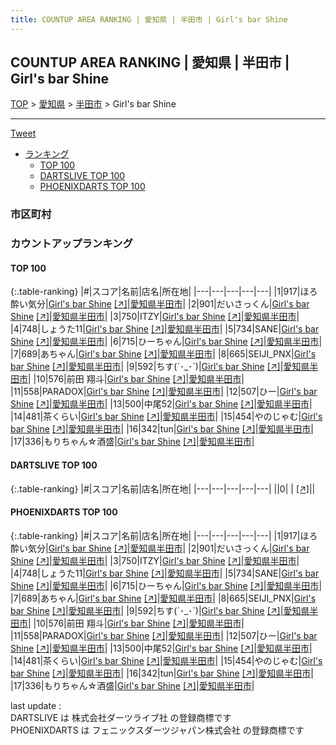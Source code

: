 ```yaml
---
title: COUNTUP AREA RANKING | 愛知県 | 半田市 | Girl's bar Shine
---
```

## COUNTUP AREA RANKING | 愛知県 | 半田市 | Girl's bar Shine

[TOP](/darts/rank/) > [愛知県](/darts/rank/愛知県/) > [半田市](/darts/rank/愛知県/半田市/) > Girl's bar Shine

___

<a href="https://twitter.com/share?ref_src=twsrc%5Etfw" data-text="COUNTUP AREA RANKING | 愛知県半田市Girl's bar Shine" class="twitter-share-button" data-hashtags="DARTSLIVE,PHOENIXDARTS,darts,ダーツ" data-show-count="false">Tweet</a>

* [ランキング](#カウントアップランキング)
    * [TOP 100](#top-100)
    * [DARTSLIVE TOP 100](#dartslive-top-100)
    * [PHOENIXDARTS TOP 100](#phoenixdarts-top-100)

### 市区町村

<ul>

</ul>

### カウントアップランキング

#### TOP 100



{:.table-ranking}
|#|スコア|名前|店名|所在地|
|---|---|---|---|---|
|1|917|<span class="rank-name-pd">ほろ酔い気分</span>|<a href="/darts/rank/shops/53381.html">Girl's bar Shine</a> <a href="https://vs.phoenixdarts.com/jp/shop/shopDetailInfo/s_53381?s_seq=53381">[↗]</a>|<a href="/darts/rank/愛知県/半田市">愛知県半田市</a>|
|2|901|<span class="rank-name-pd">だいさっくん</span>|<a href="/darts/rank/shops/53381.html">Girl's bar Shine</a> <a href="https://vs.phoenixdarts.com/jp/shop/shopDetailInfo/s_53381?s_seq=53381">[↗]</a>|<a href="/darts/rank/愛知県/半田市">愛知県半田市</a>|
|3|750|<span class="rank-name-pd">ITZY</span>|<a href="/darts/rank/shops/53381.html">Girl's bar Shine</a> <a href="https://vs.phoenixdarts.com/jp/shop/shopDetailInfo/s_53381?s_seq=53381">[↗]</a>|<a href="/darts/rank/愛知県/半田市">愛知県半田市</a>|
|4|748|<span class="rank-name-pd">しょうた11</span>|<a href="/darts/rank/shops/53381.html">Girl's bar Shine</a> <a href="https://vs.phoenixdarts.com/jp/shop/shopDetailInfo/s_53381?s_seq=53381">[↗]</a>|<a href="/darts/rank/愛知県/半田市">愛知県半田市</a>|
|5|734|<span class="rank-name-pd">SANE</span>|<a href="/darts/rank/shops/53381.html">Girl's bar Shine</a> <a href="https://vs.phoenixdarts.com/jp/shop/shopDetailInfo/s_53381?s_seq=53381">[↗]</a>|<a href="/darts/rank/愛知県/半田市">愛知県半田市</a>|
|6|715|<span class="rank-name-pd">ひーちゃん</span>|<a href="/darts/rank/shops/53381.html">Girl's bar Shine</a> <a href="https://vs.phoenixdarts.com/jp/shop/shopDetailInfo/s_53381?s_seq=53381">[↗]</a>|<a href="/darts/rank/愛知県/半田市">愛知県半田市</a>|
|7|689|<span class="rank-name-pd">あちゃん</span>|<a href="/darts/rank/shops/53381.html">Girl's bar Shine</a> <a href="https://vs.phoenixdarts.com/jp/shop/shopDetailInfo/s_53381?s_seq=53381">[↗]</a>|<a href="/darts/rank/愛知県/半田市">愛知県半田市</a>|
|8|665|<span class="rank-name-pd">SEIJI_PNX</span>|<a href="/darts/rank/shops/53381.html">Girl's bar Shine</a> <a href="https://vs.phoenixdarts.com/jp/shop/shopDetailInfo/s_53381?s_seq=53381">[↗]</a>|<a href="/darts/rank/愛知県/半田市">愛知県半田市</a>|
|9|592|<span class="rank-name-pd">ちす(´･_･`)</span>|<a href="/darts/rank/shops/53381.html">Girl's bar Shine</a> <a href="https://vs.phoenixdarts.com/jp/shop/shopDetailInfo/s_53381?s_seq=53381">[↗]</a>|<a href="/darts/rank/愛知県/半田市">愛知県半田市</a>|
|10|576|<span class="rank-name-pd"><span class="pro-icon-pd"></span>前田 翔斗</span>|<a href="/darts/rank/shops/53381.html">Girl's bar Shine</a> <a href="https://vs.phoenixdarts.com/jp/shop/shopDetailInfo/s_53381?s_seq=53381">[↗]</a>|<a href="/darts/rank/愛知県/半田市">愛知県半田市</a>|
|11|558|<span class="rank-name-pd">PARADOX</span>|<a href="/darts/rank/shops/53381.html">Girl's bar Shine</a> <a href="https://vs.phoenixdarts.com/jp/shop/shopDetailInfo/s_53381?s_seq=53381">[↗]</a>|<a href="/darts/rank/愛知県/半田市">愛知県半田市</a>|
|12|507|<span class="rank-name-pd">ひー</span>|<a href="/darts/rank/shops/53381.html">Girl's bar Shine</a> <a href="https://vs.phoenixdarts.com/jp/shop/shopDetailInfo/s_53381?s_seq=53381">[↗]</a>|<a href="/darts/rank/愛知県/半田市">愛知県半田市</a>|
|13|500|<span class="rank-name-pd">中尾52</span>|<a href="/darts/rank/shops/53381.html">Girl's bar Shine</a> <a href="https://vs.phoenixdarts.com/jp/shop/shopDetailInfo/s_53381?s_seq=53381">[↗]</a>|<a href="/darts/rank/愛知県/半田市">愛知県半田市</a>|
|14|481|<span class="rank-name-pd">茶くらい</span>|<a href="/darts/rank/shops/53381.html">Girl's bar Shine</a> <a href="https://vs.phoenixdarts.com/jp/shop/shopDetailInfo/s_53381?s_seq=53381">[↗]</a>|<a href="/darts/rank/愛知県/半田市">愛知県半田市</a>|
|15|454|<span class="rank-name-pd">やのじゃむ</span>|<a href="/darts/rank/shops/53381.html">Girl's bar Shine</a> <a href="https://vs.phoenixdarts.com/jp/shop/shopDetailInfo/s_53381?s_seq=53381">[↗]</a>|<a href="/darts/rank/愛知県/半田市">愛知県半田市</a>|
|16|342|<span class="rank-name-pd">tun</span>|<a href="/darts/rank/shops/53381.html">Girl's bar Shine</a> <a href="https://vs.phoenixdarts.com/jp/shop/shopDetailInfo/s_53381?s_seq=53381">[↗]</a>|<a href="/darts/rank/愛知県/半田市">愛知県半田市</a>|
|17|336|<span class="rank-name-pd">もりちゃん☆酒盛</span>|<a href="/darts/rank/shops/53381.html">Girl's bar Shine</a> <a href="https://vs.phoenixdarts.com/jp/shop/shopDetailInfo/s_53381?s_seq=53381">[↗]</a>|<a href="/darts/rank/愛知県/半田市">愛知県半田市</a>|


#### DARTSLIVE TOP 100



{:.table-ranking}
|#|スコア|名前|店名|所在地|
|---|---|---|---|---|
||0|<span class="rank-name-dl"> </span>|<a href="/darts/rank/shops/.html"></a> <a href="">[↗]</a>|<a href="/darts/rank//"></a>|


#### PHOENIXDARTS TOP 100



{:.table-ranking}
|#|スコア|名前|店名|所在地|
|---|---|---|---|---|
|1|917|<span class="rank-name-pd">ほろ酔い気分</span>|<a href="/darts/rank/shops/53381.html">Girl's bar Shine</a> <a href="https://vs.phoenixdarts.com/jp/shop/shopDetailInfo/s_53381?s_seq=53381">[↗]</a>|<a href="/darts/rank/愛知県/半田市">愛知県半田市</a>|
|2|901|<span class="rank-name-pd">だいさっくん</span>|<a href="/darts/rank/shops/53381.html">Girl's bar Shine</a> <a href="https://vs.phoenixdarts.com/jp/shop/shopDetailInfo/s_53381?s_seq=53381">[↗]</a>|<a href="/darts/rank/愛知県/半田市">愛知県半田市</a>|
|3|750|<span class="rank-name-pd">ITZY</span>|<a href="/darts/rank/shops/53381.html">Girl's bar Shine</a> <a href="https://vs.phoenixdarts.com/jp/shop/shopDetailInfo/s_53381?s_seq=53381">[↗]</a>|<a href="/darts/rank/愛知県/半田市">愛知県半田市</a>|
|4|748|<span class="rank-name-pd">しょうた11</span>|<a href="/darts/rank/shops/53381.html">Girl's bar Shine</a> <a href="https://vs.phoenixdarts.com/jp/shop/shopDetailInfo/s_53381?s_seq=53381">[↗]</a>|<a href="/darts/rank/愛知県/半田市">愛知県半田市</a>|
|5|734|<span class="rank-name-pd">SANE</span>|<a href="/darts/rank/shops/53381.html">Girl's bar Shine</a> <a href="https://vs.phoenixdarts.com/jp/shop/shopDetailInfo/s_53381?s_seq=53381">[↗]</a>|<a href="/darts/rank/愛知県/半田市">愛知県半田市</a>|
|6|715|<span class="rank-name-pd">ひーちゃん</span>|<a href="/darts/rank/shops/53381.html">Girl's bar Shine</a> <a href="https://vs.phoenixdarts.com/jp/shop/shopDetailInfo/s_53381?s_seq=53381">[↗]</a>|<a href="/darts/rank/愛知県/半田市">愛知県半田市</a>|
|7|689|<span class="rank-name-pd">あちゃん</span>|<a href="/darts/rank/shops/53381.html">Girl's bar Shine</a> <a href="https://vs.phoenixdarts.com/jp/shop/shopDetailInfo/s_53381?s_seq=53381">[↗]</a>|<a href="/darts/rank/愛知県/半田市">愛知県半田市</a>|
|8|665|<span class="rank-name-pd">SEIJI_PNX</span>|<a href="/darts/rank/shops/53381.html">Girl's bar Shine</a> <a href="https://vs.phoenixdarts.com/jp/shop/shopDetailInfo/s_53381?s_seq=53381">[↗]</a>|<a href="/darts/rank/愛知県/半田市">愛知県半田市</a>|
|9|592|<span class="rank-name-pd">ちす(´･_･`)</span>|<a href="/darts/rank/shops/53381.html">Girl's bar Shine</a> <a href="https://vs.phoenixdarts.com/jp/shop/shopDetailInfo/s_53381?s_seq=53381">[↗]</a>|<a href="/darts/rank/愛知県/半田市">愛知県半田市</a>|
|10|576|<span class="rank-name-pd"><span class="pro-icon-pd"></span>前田 翔斗</span>|<a href="/darts/rank/shops/53381.html">Girl's bar Shine</a> <a href="https://vs.phoenixdarts.com/jp/shop/shopDetailInfo/s_53381?s_seq=53381">[↗]</a>|<a href="/darts/rank/愛知県/半田市">愛知県半田市</a>|
|11|558|<span class="rank-name-pd">PARADOX</span>|<a href="/darts/rank/shops/53381.html">Girl's bar Shine</a> <a href="https://vs.phoenixdarts.com/jp/shop/shopDetailInfo/s_53381?s_seq=53381">[↗]</a>|<a href="/darts/rank/愛知県/半田市">愛知県半田市</a>|
|12|507|<span class="rank-name-pd">ひー</span>|<a href="/darts/rank/shops/53381.html">Girl's bar Shine</a> <a href="https://vs.phoenixdarts.com/jp/shop/shopDetailInfo/s_53381?s_seq=53381">[↗]</a>|<a href="/darts/rank/愛知県/半田市">愛知県半田市</a>|
|13|500|<span class="rank-name-pd">中尾52</span>|<a href="/darts/rank/shops/53381.html">Girl's bar Shine</a> <a href="https://vs.phoenixdarts.com/jp/shop/shopDetailInfo/s_53381?s_seq=53381">[↗]</a>|<a href="/darts/rank/愛知県/半田市">愛知県半田市</a>|
|14|481|<span class="rank-name-pd">茶くらい</span>|<a href="/darts/rank/shops/53381.html">Girl's bar Shine</a> <a href="https://vs.phoenixdarts.com/jp/shop/shopDetailInfo/s_53381?s_seq=53381">[↗]</a>|<a href="/darts/rank/愛知県/半田市">愛知県半田市</a>|
|15|454|<span class="rank-name-pd">やのじゃむ</span>|<a href="/darts/rank/shops/53381.html">Girl's bar Shine</a> <a href="https://vs.phoenixdarts.com/jp/shop/shopDetailInfo/s_53381?s_seq=53381">[↗]</a>|<a href="/darts/rank/愛知県/半田市">愛知県半田市</a>|
|16|342|<span class="rank-name-pd">tun</span>|<a href="/darts/rank/shops/53381.html">Girl's bar Shine</a> <a href="https://vs.phoenixdarts.com/jp/shop/shopDetailInfo/s_53381?s_seq=53381">[↗]</a>|<a href="/darts/rank/愛知県/半田市">愛知県半田市</a>|
|17|336|<span class="rank-name-pd">もりちゃん☆酒盛</span>|<a href="/darts/rank/shops/53381.html">Girl's bar Shine</a> <a href="https://vs.phoenixdarts.com/jp/shop/shopDetailInfo/s_53381?s_seq=53381">[↗]</a>|<a href="/darts/rank/愛知県/半田市">愛知県半田市</a>|


<div class="footer border-top border-gray-light mt-5 pt-3 text-right text-gray">
    last update : <span style="font-weight: italic" id="foot_last_modified"></span><br />
    DARTSLIVE は 株式会社ダーツライブ社 の登録商標です<br />
    PHOENIXDARTS は フェニックスダーツジャパン株式会社 の登録商標です<br />
</div>

<script src="https://cdnjs.cloudflare.com/ajax/libs/jquery.tablesorter/2.31.3/js/jquery.tablesorter.min.js" integrity="sha512-qzgd5cYSZcosqpzpn7zF2ZId8f/8CHmFKZ8j7mU4OUXTNRd5g+ZHBPsgKEwoqxCtdQvExE5LprwwPAgoicguNg==" crossorigin="anonymous" referrerpolicy="no-referrer"></script>
<link rel="stylesheet" href="https://cdnjs.cloudflare.com/ajax/libs/jquery.tablesorter/2.31.3/css/theme.default.min.css" integrity="sha512-wghhOJkjQX0Lh3NSWvNKeZ0ZpNn+SPVXX1Qyc9OCaogADktxrBiBdKGDoqVUOyhStvMBmJQ8ZdMHiR3wuEq8+w==" crossorigin="anonymous" referrerpolicy="no-referrer" />
<script>
$(function() {
    $(".table-ranking").tablesorter({sortList:[[0, 0]]});
    $("#foot_last_modified").text(formatDate(new Date(document.lastModified), 'yyyy-MM-dd HH:mm:ss'));
});
</script>

<script async src="https://platform.twitter.com/widgets.js" charset="utf-8"></script>